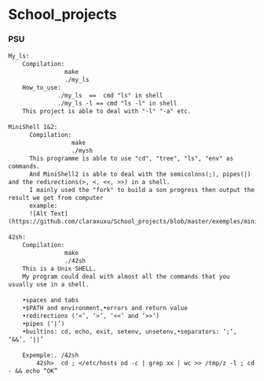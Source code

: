 # School_projects

### PSU

    My_ls:
        Compilation:
                    make
                    ./my_ls
        How_to_use:
                  ./my_ls  ==  cmd "ls" in shell
                  ./my_ls -l == cmd "ls -l" in shell
        This project is able to deal with "-l" "-a" etc.
        
    MiniShell 1&2:
          Compilation:
                      make
                      ./mysh
          This programme is able to use "cd", "tree", "ls", "env" as commands.
          And MiniShell2 is able to deal with the semicolons(;), pipes(|) and the redirections(>, <, <<, >>) in a shell.
          I mainly used the "fork" to build a son progress then output the result we get from computer
          example:
          ![Alt Text](https://github.com/claraxuxu/School_projects/blob/master/exemples/minishell1.png)
          
    42sh:
        Compilation:
                    make
                    ./42sh
        This is a Unix SHELL.
        My program could deal with almost all the commands that you usually use in a shell.
        
        •spaces and tabs
        •$PATH and environment,•errors and return value
        •redirections (‘<’, ‘>’, ‘<<’ and ‘>>’)
        •pipes (‘|’)
        •builtins: cd, echo, exit, setenv, unsetenv,•separators: ‘;’, ‘&&’, ‘||’
        
        Expemple:. /42sh
            42sh>  cd ; </etc/hosts od -c | grep xx | wc >> /tmp/z -l ; cd - && echo “OK”
          
          
